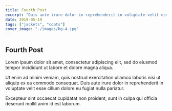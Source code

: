 ```yaml
---
title: Fourth Post
excerpt: "Duis aute irure dolor in reprehenderit in voluptate velit esse cillum dolore eu fugiat nulla pariatur."
date: 2019-05-19
tags: ["jackets", "coats"]
cover_image: "./images/bg-4.jpg"
---
```


## Fourth Post

Lorem ipsum dolor sit amet, consectetur adipiscing elit, sed do eiusmod tempor incididunt ut labore et dolore magna aliqua.

Ut enim ad minim veniam, quis nostrud exercitation ullamco laboris nisi ut aliquip ex ea commodo consequat. Duis aute irure dolor in reprehenderit in voluptate velit esse cillum dolore eu fugiat nulla pariatur.

Excepteur sint occaecat cupidatat non proident, sunt in culpa qui officia deserunt mollit anim id est laborum.
